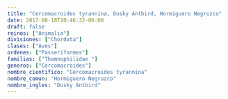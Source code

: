 ```yaml
---
title: "Cercomacroides tyrannina, Dusky Antbird, Hormiguero Negruzco"
date: 2017-08-18T20:46:32-06:00
draft: false
reinos: ["Animalia"]
divisiones: ["Chordata"]
clases: ["Aves"]
ordenes: ["Passeriformes"]
familias: ["Thamnophilidae "]
generos: ["Cercomacroides"]
nombre_cientifico: "Cercomacroides tyrannina"
nombre_comun: "Hormiguero Negruzco"
nombre_ingles: "Dusky Antbird"
---
```

